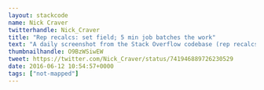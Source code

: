 ```yaml
---
layout: stackcode
name: Nick Craver
twitterhandle: Nick_Craver
title: "Rep recalcs: set field; 5 min job batches the work"
text: "A daily screenshot from the Stack Overflow codebase (rep recalcs: set field; 5 min job batches the work). "
thumbnailhandle: O9BzWSiwEW
tweet: https://twitter.com/Nick_Craver/status/741946889726230529
date: 2016-06-12 10:54:57+0000
tags: ["not-mapped"]
---
```

